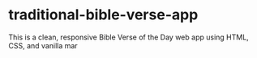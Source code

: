 # traditional-bible-verse-app
This is a clean, responsive Bible Verse of the Day web app using HTML, CSS, and vanilla
mar
